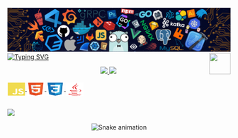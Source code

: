 ![](header_.png)
<a href="https://www.python.org/"><img src="https://upload.wikimedia.org/wikipedia/commons/c/c3/Python-logo-notext.svg" align="right" height="48" width="48" ></a>
[![Typing SVG](https://readme-typing-svg.herokuapp.com?color=%2336BCF7&center=true&vCenter=true&width=600&lines=Hi+there+👋,+I+am+Andrej+Marinchenko;+Welcome+to+My+Profile!;Over+4+years+of+programming+experience;Always+learning+new+things+;Machine+learning+enthusiast+;Kaggle+community+member)](https://git.io/typing-svg)




<div align="center">
  <a href="https://beacons.ai/MatheusFelipeRM">
  <img height="160em" src="https://github-readme-stats.vercel.app/api?username=MatheusFelipeRM&show_icons=true&theme=highcontrast&include_all_commits=true&count_private=true"/>
  <img height="160em" src="https://github-readme-stats.vercel.app/api/top-langs/?username=MatheusFelipeRM&layout=compact&langs_count=7&theme=highcontrast"/>
</div>
  <div style="display: inline_block"><br>
  <img align="center" alt="Matheus-Js" height="30" width="40" src="https://raw.githubusercontent.com/devicons/devicon/master/icons/javascript/javascript-plain.svg">
  <img align="center" alt="Matheus-HTML" height="30" width="40" src="https://raw.githubusercontent.com/devicons/devicon/master/icons/html5/html5-original.svg">
  <img align="center" alt="Matheus-CSS" height="30" width="40" src="https://raw.githubusercontent.com/devicons/devicon/master/icons/css3/css3-original.svg">
   <img align="center" alt="Matheus-java" height="30" width="40" src="https://raw.githubusercontent.com/devicons/devicon/master/icons/java/java-plain.svg">
 <src="https://media.discordapp.net/attachments/639956127056134178/890373478988013628/Publicacoes_Instagram_1_1.png?width=676&height=676">
</div>
  
  ##
  
  <div>
    
  <a href="https://instagram.com/https://www.instagram.com/matheusfellypi/" target="_blank"><img src="https://img.shields.io/badge/-Instagram-%23E4405F?style=for-the-badge&logo=instagram&logoColor=white" target="_blank"></a>

  </div>
    <div align="center">
  
  ![Snake animation](https://github.com/MatheusFelipeRM/MatheusFelipeRM/blob/output/github-contribution-grid-snake.svg)
  
</div>
